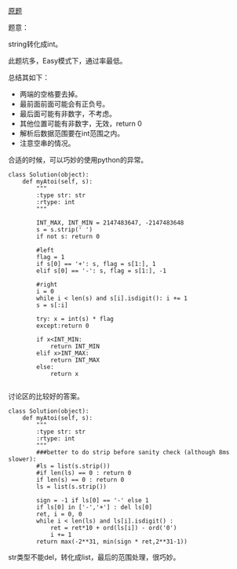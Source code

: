 [原题](https://leetcode.com/problems/string-to-integer-atoi/)

题意：

string转化成int。

此题坑多，Easy模式下，通过率最低。

总结其如下：

- 两端的空格要去掉。
- 最前面前面可能会有正负号。
- 最后面可能有非数字，不考虑。
- 其他位置可能有非数字，无效，return 0
- 解析后数据范围要在int范围之内。
- 注意空串的情况。



合适的时候，可以巧妙的使用python的异常。

```
class Solution(object):
    def myAtoi(self, s):
        """
        :type str: str
        :rtype: int
        """
        
        INT_MAX, INT_MIN = 2147483647, -2147483648
        s = s.strip(' ')
        if not s: return 0
        
        #left 
        flag = 1
        if s[0] == '+': s, flag = s[1:], 1
        elif s[0] == '-': s, flag = s[1:], -1
        
        #right
        i = 0
        while i < len(s) and s[i].isdigit(): i += 1
        s = s[:i]
        
        try: x = int(s) * flag
        except:return 0
        
        if x<INT_MIN:
            return INT_MIN
        elif x>INT_MAX:
            return INT_MAX
        else:
            return x
        
```

讨论区的比较好的答案。

```
class Solution(object):
    def myAtoi(self, s):
        """
        :type str: str
        :rtype: int
        """
        ###better to do strip before sanity check (although 8ms slower):
        #ls = list(s.strip())
        #if len(ls) == 0 : return 0
        if len(s) == 0 : return 0
        ls = list(s.strip())
        
        sign = -1 if ls[0] == '-' else 1
        if ls[0] in ['-','+'] : del ls[0]
        ret, i = 0, 0
        while i < len(ls) and ls[i].isdigit() :
            ret = ret*10 + ord(ls[i]) - ord('0')
            i += 1
        return max(-2**31, min(sign * ret,2**31-1))
```

str类型不能del，转化成list，最后的范围处理，很巧妙。